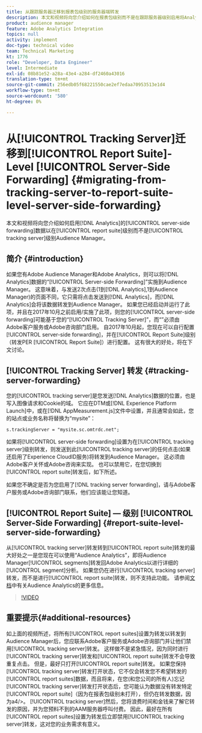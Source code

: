```yaml
---
title: 从跟踪服务器迁移到报表包级别的服务器端转发
description: 本文和视频将向您介绍如何在报表包级别而不是在跟踪服务器级别启用将Analytics数据的服务器端转发到Audience Manager。
product: audience manager
feature: Adobe Analytics Integration
topics: null
activity: implement
doc-type: technical video
team: Technical Marketing
kt: 1776
role: "Developer, Data Engineer"
level: Intermediate
exl-id: 08b81e52-a28a-43e4-a284-df2460a43016
translation-type: tm+mt
source-git-commit: 256edb05f68221550cae2ef7edaa70953513e1d4
workflow-type: tm+mt
source-wordcount: '580'
ht-degree: 0%

---
```


# 从[!UICONTROL Tracking Server]迁移到[!UICONTROL Report Suite]-Level [!UICONTROL Server-Side Forwarding] {#migrating-from-tracking-server-to-report-suite-level-server-side-forwarding}

本文和视频将向您介绍如何启用[!DNL Analytics]的[!UICONTROL server-side forwarding]数据以在[!UICONTROL report suite]级别而不是[!UICONTROL tracking server]级别Audience Manager。

## 简介 {#introduction}

如果您有Adobe Audience Manager和Adobe Analytics，则可以将[!DNL Analytics]数据的“[!UICONTROL Server-side Forwarding]”实施到Audience Manager。 这意味着，与发送2次点击(1到[!DNL Analytics],1到Audience Manager)的页面不同，它只需将点击发送到[!DNL Analytics]，而[!DNL Analytics]会将该数据转发到Audience Manager。 如果您已经启动并运行了此项，并且在2017年10月之前启用/实施了此项，则您的[!UICONTROL server-side forwarding]可能基于您的“[!UICONTROL Tracking Server]”，而“”必须由Adobe客户服务或Adobe咨询部门启用。 自2017年10月起，您现在可以自行配置[!UICONTROL server-side forwarding]，并在[!UICONTROL Report Suite]级别（转发PER [!UICONTROL Report Suite]）进行配置。 这有很大的好处，将在下文讨论。

## [!UICONTROL Tracking Server] 转发  {#tracking-server-forwarding}

您的[!UICONTROL tracking server]是您发送[!DNL Analytics]数据的位置，也是写入图像请求和Cookie的域。 它应在DTM或[!DNL Experience Platform Launch]中，或在[!DNL AppMeasurement.js]文件中设置，并且通常会如此，您的站点或业务名称将替换为“mysite”：

`s.trackingServer = "mysite.sc.omtrdc.net";`

如果将[!UICONTROL server-side forwarding]设置为在[!UICONTROL tracking server]级别转发，则发送到此[!UICONTROL tracking server]的任何点击(如果还启用了Experience CloudID服务)将转发到Audience Manager。 这必须由Adobe客户关怀或Adobe咨询来实现。 也可以禁用它，在您切换到[!UICONTROL report suite]转发后，如下所述。

如果您不确定是否为您启用了[!DNL tracking server forwarding]，请与Adobe客户服务或Adobe咨询部门联系，他们应该能让您知道。

## [!UICONTROL Report Suite] — 级别  [!UICONTROL Server-Side Forwarding] {#report-suite-level-server-side-forwarding}

从[!UICONTROL tracking server]转发转到[!UICONTROL report suite]转发的最大好处之一是您现在可以使用“Audience Analytics”，即将Audience Manager[!UICONTROL segments]转发回Adobe Analytics以进行详细的[!UICONTROL segment]分析。 如果您仍在进行[!UICONTROL tracking server]转发，而不是进行[!UICONTROL report suite]转发，则不支持此功能。 请参阅[文档](https://marketing.adobe.com/resources/help/en_US/analytics/audiences/)中有关Audience Analytics的更多信息。

>[!VIDEO](https://video.tv.adobe.com/v/23701/?quality=12)

## 重要提示{#additional-resources}

如上面的视频所述，将所有[!UICONTROL report suites]设置为转发以转发到Audience Manager后，您应联系Adobe客户服务或Adobe咨询部门并让他们禁用[!UICONTROL tracking server]转发。 这样做不是紧急情况，因为同时进行[!UICONTROL tracking server]转发和[!UICONTROL report suite]转发不会导致重复点击。 但是，最好只打开[!UICONTROL report suite]转发。 如果您保持[!UICONTROL tracking server]转发打开状态，它不仅会转发您不希望转发的[!UICONTROL report suites]数据，而且将来，在您(和您公司的所有人)忘记[!UICONTROL tracking server]转发打开状态后，您可能认为数据没有转发特定[!UICONTROL report suite]（因为在报表包级别未打开），但仍在转发数据，因为a4/>。 [!UICONTROL tracking server]然后，您将浪费时间和金钱来了解它转发的原因，并为您预料不到的AAM服务器呼叫付费。 因此，最好在所有[!UICONTROL report suites]设置为转发后立即禁用[!UICONTROL tracking server]转发，这对您的业务需求有意义。
